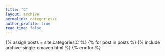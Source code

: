 ```yaml
---
title: "C"
layout: archive
permalink: categories/c
author_profile: true
read_time: false
---
```


{% assign posts = site.categories.C %}
{% for post in posts %}
{% include archive-single-cmaven.html %}
{% endfor %}


